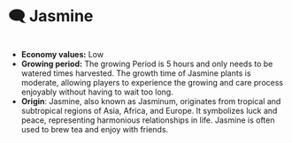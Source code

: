 # 🗨️ Jasmine



<figure><img src="../../.gitbook/assets/jasmine.png" alt=""><figcaption></figcaption></figure>

* **Economy values:** Low
* **Growing period:** The growing Period is 5 hours and only needs to be watered times harvested. The growth time of Jasmine plants is moderate, allowing players to experience the growing and care process enjoyably without having to wait too long.
* **Origin**: Jasmine, also known as Jasminum, originates from tropical and subtropical regions of Asia, Africa, and Europe. It symbolizes luck and peace, representing harmonious relationships in life. Jasmine is often used to brew tea and enjoy with friends.

